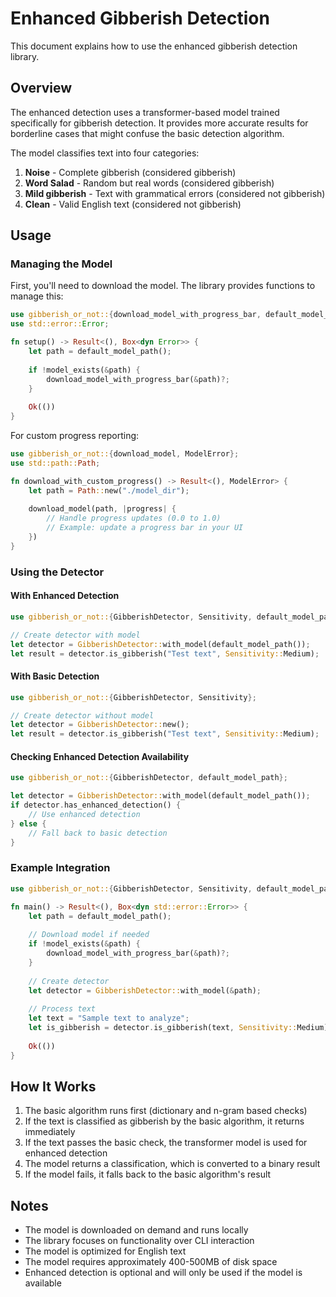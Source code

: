 # Enhanced Gibberish Detection

This document explains how to use the enhanced gibberish detection library.

## Overview

The enhanced detection uses a transformer-based model trained specifically for gibberish detection. It provides more accurate results for borderline cases that might confuse the basic detection algorithm.

The model classifies text into four categories:
1. **Noise** - Complete gibberish (considered gibberish)
2. **Word Salad** - Random but real words (considered gibberish)
3. **Mild gibberish** - Text with grammatical errors (considered not gibberish)
4. **Clean** - Valid English text (considered not gibberish)

## Usage

### Managing the Model

First, you'll need to download the model. The library provides functions to manage this:

```rust
use gibberish_or_not::{download_model_with_progress_bar, default_model_path, model_exists};
use std::error::Error;

fn setup() -> Result<(), Box<dyn Error>> {
    let path = default_model_path();
    
    if !model_exists(&path) {
        download_model_with_progress_bar(&path)?;
    }
    
    Ok(())
}
```

For custom progress reporting:

```rust
use gibberish_or_not::{download_model, ModelError};
use std::path::Path;

fn download_with_custom_progress() -> Result<(), ModelError> {
    let path = Path::new("./model_dir");
    
    download_model(path, |progress| {
        // Handle progress updates (0.0 to 1.0)
        // Example: update a progress bar in your UI
    })
}
```

### Using the Detector

#### With Enhanced Detection

```rust
use gibberish_or_not::{GibberishDetector, Sensitivity, default_model_path};

// Create detector with model
let detector = GibberishDetector::with_model(default_model_path());
let result = detector.is_gibberish("Test text", Sensitivity::Medium);
```

#### With Basic Detection

```rust
use gibberish_or_not::{GibberishDetector, Sensitivity};

// Create detector without model
let detector = GibberishDetector::new();
let result = detector.is_gibberish("Test text", Sensitivity::Medium);
```

#### Checking Enhanced Detection Availability

```rust
use gibberish_or_not::{GibberishDetector, default_model_path};

let detector = GibberishDetector::with_model(default_model_path());
if detector.has_enhanced_detection() {
    // Use enhanced detection
} else {
    // Fall back to basic detection
}
```

### Example Integration

```rust
use gibberish_or_not::{GibberishDetector, Sensitivity, default_model_path, model_exists, download_model_with_progress_bar};

fn main() -> Result<(), Box<dyn std::error::Error>> {
    let path = default_model_path();
    
    // Download model if needed
    if !model_exists(&path) {
        download_model_with_progress_bar(&path)?;
    }
    
    // Create detector
    let detector = GibberishDetector::with_model(&path);
    
    // Process text
    let text = "Sample text to analyze";
    let is_gibberish = detector.is_gibberish(text, Sensitivity::Medium);
    
    Ok(())
}
```

## How It Works

1. The basic algorithm runs first (dictionary and n-gram based checks)
2. If the text is classified as gibberish by the basic algorithm, it returns immediately
3. If the text passes the basic check, the transformer model is used for enhanced detection
4. The model returns a classification, which is converted to a binary result
5. If the model fails, it falls back to the basic algorithm's result

## Notes

- The model is downloaded on demand and runs locally
- The library focuses on functionality over CLI interaction
- The model is optimized for English text
- The model requires approximately 400-500MB of disk space
- Enhanced detection is optional and will only be used if the model is available